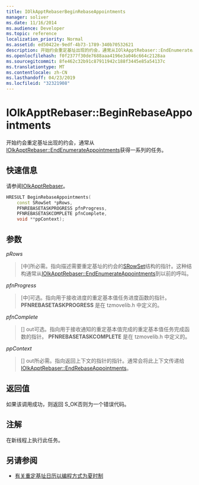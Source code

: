 ```yaml
---
title: IOlkApptRebaserBeginRebaseAppointments
manager: soliver
ms.date: 11/16/2014
ms.audience: Developer
ms.topic: reference
localization_priority: Normal
ms.assetid: ed50422e-9edf-4b73-1789-340b70532621
description: 开始约会重定基址出现的约会，通常从IOlkApptRebaser::EndEnumerateAppointments获得一系列的任务。
ms.openlocfilehash: f0f2377f30de7688aaa4196e3a046c664c2128aa
ms.sourcegitcommit: 8fe462c32b91c87911942c188f3445e85a54137c
ms.translationtype: MT
ms.contentlocale: zh-CN
ms.lasthandoff: 04/23/2019
ms.locfileid: "32321908"
---
```

# <a name="iolkapptrebaserbeginrebaseappointments"></a>IOlkApptRebaser::BeginRebaseAppointments

开始约会重定基址出现的约会，通常从[IOlkApptRebaser::EndEnumerateAppointments](iolkapptrebaser-endenumerateappointments.md)获得一系列的任务。
  
## <a name="quick-info"></a>快速信息

请参阅[IOlkApptRebaser](iolkapptrebaser.md)。
  
```cpp
HRESULT BeginRebaseAppointments( 
    const SRowSet *pRows, 
    PFNREBASETASKPROGRESS pfnProgress, 
    PFNREBASETASKCOMPLETE pfnComplete, 
    void **ppContext);
```

## <a name="parameters"></a>参数

_pRows_
  
> [中]所必需。指向描述需要重定基址的约会的[SRowSet](https://msdn.microsoft.com/library/7e3761be-afd6-46cb-9a08-25e9016c1241%28Office.15%29.aspx)结构的指针。这种结构通常从[IOlkApptRebaser::EndEnumerateAppointments](iolkapptrebaser-endenumerateappointments.md)到以前的呼叫。
    
_pfnProgress_
  
> [中]可选。指向用于接收进度的重定基本值任务进度函数的指针。 **PFNREBASETASKPROGRESS** 是在 tzmovelib.h 中定义的。 
    
_pfnComplete_
  
> [] out可选。指向用于接收通知的重定基本值完成的重定基本值任务完成函数的指针。 **PFNREBASETASKCOMPLETE** 是在 tzmovelib.h 中定义的。 
    
_ppContext_
  
> [] out所必需。指向返回上下文的指针的指针。通常会将此上下文传递给[IOlkApptRebaser::EndRebaseAppointments](iolkapptrebaser-endrebaseappointments.md)。
    
## <a name="return-values"></a>返回值

如果该调用成功，则返回 S_OK否则为一个错误代码。
  
## <a name="remarks"></a>注解

在新线程上执行此任务。
  
## <a name="see-also"></a>另请参阅

- [有关重定基址日历以编程方式为夏时制](about-rebasing-calendars-programmatically-for-daylight-saving-time.md)

